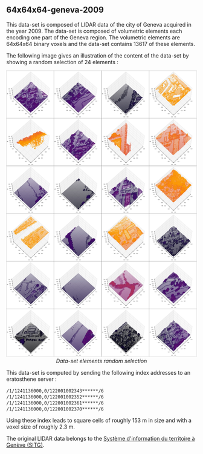 ## 64x64x64-geneva-2009

This data-set is composed of LIDAR data of the city of Geneva acquired in the
year 2009. The data-set is composed of volumetric elements each encoding one part
of the Geneva region. The volumetric elements are 64x64x64 binary voxels and the
data-set contains 13617 of these elements.

The following image gives an illustration of the content of the data-set by
showing a random selection of 24 elements :

<p align="center">
    <img src="https://github.com/nils-hamel/turing-project/blob/master/doc/dataset/64x64x64-geneva-2009.jpg?raw=true" width="640">
    <br />
    <i>Data-set elements random selection</i>
</p>

This data-set is computed by sending the following index addresses to an
eratosthene server :

    /1/1241136000,0/122001002343******/6
    /1/1241136000,0/122001002352******/6
    /1/1241136000,0/122001002361******/6
    /1/1241136000,0/122001002370******/6

Using these index leads to square cells of roughly 153 m in size and with a
voxel size of roughly 2.3 m.

The original LIDAR data belongs to the [Système d'information du territoire à Genève (SITG)](http://ge.ch/sitg).
